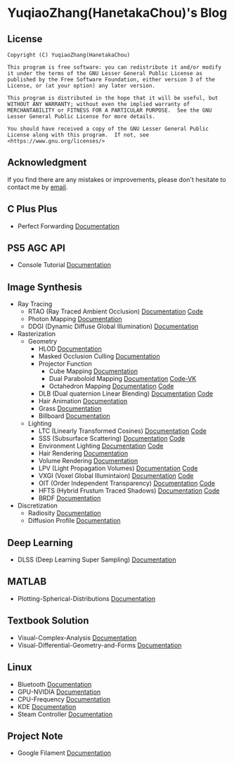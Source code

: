 # YuqiaoZhang(HanetakaChou)'s Blog  

## License  
```  
Copyright (C) YuqiaoZhang(HanetakaChou)

This program is free software: you can redistribute it and/or modify it under the terms of the GNU Lesser General Public License as published by the Free Software Foundation, either version 3 of the License, or (at your option) any later version.

This program is distributed in the hope that it will be useful, but WITHOUT ANY WARRANTY; without even the implied warranty of MERCHANTABILITY or FITNESS FOR A PARTICULAR PURPOSE.  See the GNU Lesser General Public License for more details.

You should have received a copy of the GNU Lesser General Public License along with this program.  If not, see <https://www.gnu.org/licenses/>
```  

## Acknowledgment  

If you find there are any mistakes or improvements, please don't hesitate to contact me by [email](mailto:HanetakaChou@outlook.com).  

## C Plus Plus  

- Perfect Forwarding [Documentation](C-Plus-Plus/Perfect-Forwarding.html)  

## PS5 AGC API  

- Console Tutorial [Documentation](https://hanetakachou.github.io/Console-Tutorial/)  

## Image Synthesis  

- Ray Tracing  
    - RTAO (Ray Traced Ambient Occlusion) [Documentation](Image-Synthesis/Ray-Tracing/Ray-Traced-Ambient-Occlusion.html) [Code](https://github.com/HanetakaChou/Ray-Traced-Ambient-Occlusion)  
    - Photon Mapping [Documentation](Image-Synthesis/Ray-Tracing/Photon-Mapping.html)  
    - DDGI (Dynamic Diffuse Global Illumination) [Documentation](Image-Synthesis/Ray-Tracing/Dynamic-Diffuse-Global-Illumination.html)  
- Rasterization  
    - Geometry  
        - HLOD [Documentation](Image-Synthesis/Rasterization/Geometry/HLOD.html)  
        - Masked Occlusion Culling [Documentation](Image-Synthesis/Rasterization/Geometry/Masked-Occlusion-Culling.html)  
        - Projector Function  
            - Cube Mapping [Documentation](Image-Synthesis/Rasterization/Geometry/Projector-Function/Cube-Mapping.html)  
            - Dual Paraboloid Mapping [Documentation](Image-Synthesis/Rasterization/Geometry/Projector-Function/Dual-Paraboloid-Mapping.html) [Code-VK](https://github.com/HanetakaChou/Image-Synthesis/tree/Dual-Paraboloid-Mapping-VK)  
            - Octahedron Mapping [Documentation](Image-Synthesis/Rasterization/Geometry/Projector-Function/Octahedron-Mapping.html) [Code](https://github.com/HanetakaChou/Octahedron-Mapping)  
        - DLB (Dual quaternion Linear Blending) [Documentation](Image-Synthesis/Rasterization/Geometry/Dual-Quaternion-Linear-Blending.html) [Code](https://github.com/HanetakaChou/Dual-Quaternion-Linear-Blending)  
        - Hair Animation [Documentation](Image-Synthesis/Rasterization/Geometry/Hair-Animation.html)  
        - Grass [Documentation](Image-Synthesis/Rasterization/Geometry/Grass.html)  
        - Billboard [Documentation](Image-Synthesis/Rasterization/Geometry/Billboard.html)  
    - Lighting  
        - LTC (Linearly Transformed Cosines) [Documentation](Image-Synthesis/Rasterization/Lighting/Linearly-Transformed-Cosines.html) [Code](https://github.com/HanetakaChou/Linearly-Transformed-Cosines)    
        - SSS (Subsurface Scattering) [Documentation](Image-Synthesis/Rasterization/Lighting/Subsurface-Scattering.html) [Code](https://github.com/HanetakaChou/Subsurface-Scattering)  
        - Environment Lighting [Documentation](Image-Synthesis/Rasterization/Lighting/Environment-Lighting.html) [Code](https://github.com/HanetakaChou/Environment-Lighting)  
        - Hair Rendering [Documentation](Image-Synthesis/Rasterization/Lighting/Hair-Rendering.html)  
        - Volume Rendering [Documentation](Image-Synthesis/Rasterization/Lighting/Volume-Rendering.html)  
        - LPV (Light Propagation Volumes) [Documentation](Image-Synthesis/Rasterization/Lighting/Light-Propagation-Volumes.html) [Code](https://github.com/HanetakaChou/Light-Propagation-Volumes)  
        - VXGI (Voxel Global Illumintaion) [Documentation](Image-Synthesis/Rasterization/Lighting/Voxel-Global-Illumintaion.html) [Code](https://github.com/HanetakaChou/Voxel-Global-Illumintaion)  
        - OIT (Order Independent Transparency) [Documentation](Image-Synthesis/Rasterization/Lighting/Order-Independent-Transparency.html) [Code](https://github.com/HanetakaChou/Order-Independent-Transparency)  
        - HFTS (Hybrid Frustum Traced Shadows) [Documentation](Image-Synthesis/Rasterization/Lighting/Hybrid-Frustum-Traced-Shadows.html) [Code](https://github.com/HanetakaChou/Hybrid-Frustum-Traced-Shadows)  
        - BRDF [Documentation](Image-Synthesis/Rasterization/Lighting/BRDF.html)    
- Discretization  
    - Radiosity [Documentation](Image-Synthesis/Discretization/Radiosity.html)  
    - Diffusion Profile [Documentation](Image-Synthesis/Discretization/Diffusion-Profile.html)  

## Deep Learning

- DLSS (Deep Learning Super Sampling) [Documentation](Deep-Learning/Deep-Learning-Super-Sampling.html)  

## MATLAB  

- Plotting-Spherical-Distributions [Documentation](MATLAB/Plotting-Spherical-Distributions.html)  

## Textbook Solution  

- Visual-Complex-Analysis [Documentation](Textbook-Solution/Visual-Complex-Analysis.html)  
- Visual-Differential-Geometry-and-Forms [Documentation](Textbook-Solution/Visual-Differential-Geometry-and-Forms.html)  

## Linux  

- Bluetooth [Documentation](Linux/Bluetooth.html)  
- GPU-NVIDIA [Documentation](Linux/GPU-NVIDIA.html)  
- CPU-Frequency [Documentation](Linux/CPU-Frequency.html)  
- KDE [Documentation](Linux/KDE.html)  
- Steam Controller [Documentation](Linux/Steam-Controller.html)  

## Project Note  

- Google Filament [Documentation](Project-Note/Google-Filament.html)  
